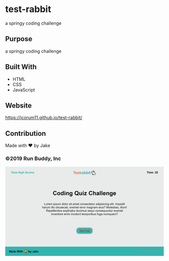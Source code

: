 # test-rabbit
a springy coding challenge

## Purpose
a springy coding challenge

## Built With
* HTML
* CSS
* JavaScript

## Website
https://jcorum11.github.io/test-rabbit/

## Contribution
Made with ❤️ by Jake

### ©️2019 Run Buddy, Inc 

![Test Rabbit Website](/assets/images/test-rabbit.png)
